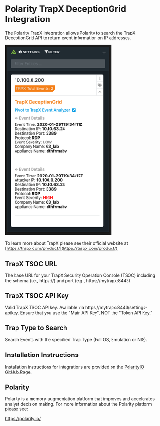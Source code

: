 # Polarity TrapX DeceptionGrid Integration

The Polarity TrapX integration allows Polarity to search the TrapX DeceptionGrid API to return event information on IP addresses.

<img width="350" alt="Example Integration Image" src="./assets/integration-example.png">

To learn more about TrapX please see their official website at [https://trapx.com/product/](https://trapx.com/product/)

## TrapX TSOC URL
The base URL for your TrapX Security Operation Console (TSOC) including the schema (i.e., https://) and port (e.g., https://mytrapx:8443)

## TrapX TSOC API Key
Valid TrapX TSOC API key.  Available via https://mytrapx:8443/settings-apikey.  Ensure that you use the "Main API Key", NOT the "Token API Key."

## Trap Type to Search
Search Events with the specified Trap Type (Full OS, Emulation or NIS).

## Installation Instructions

Installation instructions for integrations are provided on the [PolarityIO GitHub Page](https://polarityio.github.io/).

## Polarity

Polarity is a memory-augmentation platform that improves and accelerates analyst decision making.  For more information about the Polarity platform please see:

https://polarity.io/

